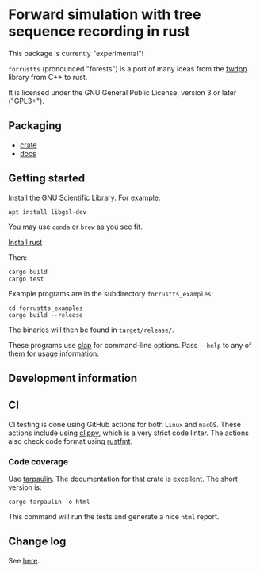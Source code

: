 # Forward simulation with tree sequence recording in rust

This package is currently "experimental"!

`forrustts` (pronounced "forests") is a port of many ideas from the [fwdpp](https://github.com/ForwardSimulation/fwdpp) library from C++ to rust.

It is licensed under the GNU General Public License, version 3 or later ("GPL3+").

## Packaging

* [crate](https://crates.io/crates/forrustts)
* [docs](https://docs.rs/forrustts)

## Getting started

Install the GNU Scientific Library.
For example:

```
apt install libgsl-dev
```

You may use `conda` or `brew` as you see fit.

[Install rust](https://www.rust-lang.org/learn/get-started)

Then:

```
cargo build
cargo test
```

Example programs are in the subdirectory `forrustts_examples`:

```
cd forrustts_examples
cargo build --release
```

The binaries will then be found in `target/release/`.

These programs use [clap](https://crates.io/crates/clap) for command-line options.
Pass ``--help`` to any of them for usage information.

## Development information

## CI

CI testing is done using GitHub actions for both `Linux` and `macOS`.
These actions include using [clippy](https://crates.io/crates/clippy/), which is a very strict code linter.
The actions also check code format using [rustfmt](https://crates.io/crates/rustfmt-nightly).

### Code coverage

Use [tarpaulin](https://docs.rs/crate/cargo-tarpaulin/).
The documentation for that crate is excellent.
The short version is:

```
cargo tarpaulin -o html
```

This command will run the tests and generate a nice `html` report.

## Change log

See [here](https://github.com/ForwardSimulation/forrustts/blob/main/CHANGELOG.md).

